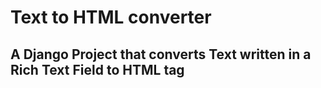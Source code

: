 # Text to HTML converter
## A Django Project that converts Text written in a Rich Text Field to HTML tag
